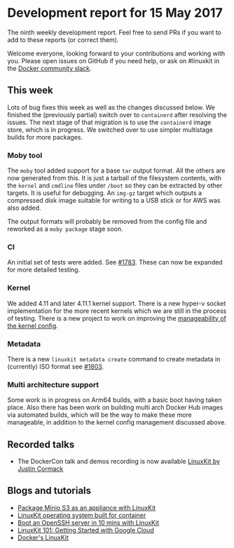 # Development report for 15 May 2017

The ninth weekly development report. Feel free to send PRs if you want to add to these reports (or correct them).

Welcome everyone, looking forward to your contributions and working with you. Please open issues on GitHub if you need help, or ask on #linuxkit in the [Docker community slack](https://community.docker.com/registrations/groups/4316).

## This week

Lots of bug fixes this week as well as the changes discussed below. We finished the (previously partial) switch over to `containerd` after resolving the issues. The next stage of that migration is to use the `containerd` image store, which is in progress. We switched over to use simpler multistage builds for more packages.

### Moby tool

The `moby` tool added support for a base `tar` output format. All the others are now generated from this. It is just a tarball of the filesystem contents, with the `kernel` and `cmdline` files under `/boot` so they can be extracted by other targets. It is useful for debugging. An `img-gz` target which outputs a compressed disk image suitable for writing to a USB stick or for AWS was also added.

The output formats will probably be removed from the config file and reworked as a `moby package` stage soon.

### CI

An initial set of tests were added. See [#1783](https://github.com/linuxkit/linuxkit/pull/1783). These can now be expanded for more detailed testing.

### Kernel

We added 4.11 and later 4.11.1 kernel support. There is a new hyper-v socket implementation for the more recent kernels which we are still in the process of testing. There is a new project to work on improving the [manageability of the kernel config](https://github.com/linuxkit/linuxkit/tree/master/projects/kernel-config).

### Metadata

There is a new `linuxkit metadata create` command to create metadata in (currently) ISO format see [#1803](https://github.com/linuxkit/linuxkit/pull/1803).

### Multi architecture support

Some work is in progress on Arm64 builds, with a basic boot having taken place. Also there has been work on building multi arch Docker Hub images via automated builds, which will be the way to make these more manageable, in addition to the kernel config management discussed above.

## Recorded talks

- The DockerCon talk and demos recording is now available [LinuxKit by Justin Cormack](https://www.youtube.com/watch?v=FEtVxwsCUBY)

## Blogs and tutorials

- [Package Minio S3 as an appliance with LinuxKit](http://blog.alexellis.io/minio-linuxkit/)
- [LinuxKit operating system built for container](https://gianarb.it/blog/linuxkit-operating-system-build-for-containers)
- [Boot an OpenSSH server in 10 mins with LinuxKit](http://blog.alexellis.io/boot-linuxkit-in-10-mins/)
- [LinuxKit 101: Getting Started with Google Cloud](http://collabnix.com/archives/2929)
- [Docker's LinuxKit](https://medium.com/contino-io/dockers-linuxkit-2c460769f522)
